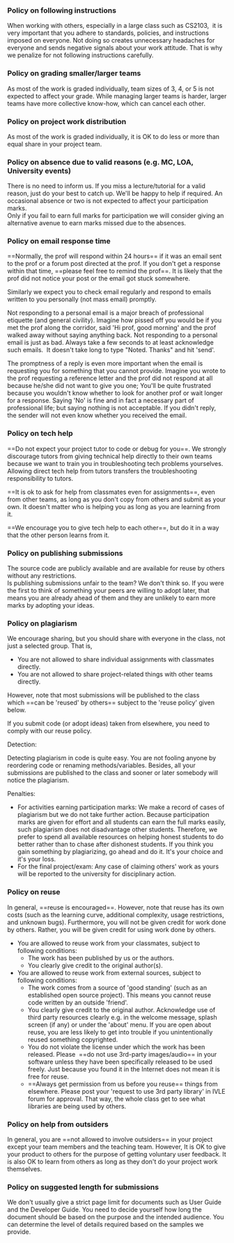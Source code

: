 ### Policy on following instructions

<div id="policy-followingInstructions">

When working with others, especially in a large class such as CS2103,  it is very important that you adhere to standards, policies, and instructions imposed on everyone. Not doing so creates unnecessary headaches for everyone and sends negative signals about your work attitude. That is why we penalize for not following instructions carefully.

</div>

### Policy on grading smaller/larger teams

<div id="policy-teamSize">

As most of the work is graded individually, team sizes of 3, 4, or 5 is not expected to affect your grade. While managing larger teams is harder, larger teams have more collective know-how, which can cancel each other.

</div>

### Policy on project work distribution

<div id="policy-workDistribution">

As most of the work is graded individually, it is OK to do less or more than equal share in your project team.

<panel header="%%Admin &raquo; Project scope: Expectations from each student%%" expandable>
<include src="project-scope.md#individual-expectations" />
</panel>

</div>

### Policy on absence due to valid reasons (e.g. MC, LOA, University events)

<div id="policy-validAbsences">

There is no need to inform us. If you miss a lecture/tutorial for a valid reason, just do your best to catch up. We'll be happy to help if required. An occasional absence or two is not expected to affect your participation marks.   
Only if you fail to earn full marks for participation we will consider giving an alternative avenue to earn marks missed due to the absences.   

</div>

### Policy on email response time

<div id="policy-responseTime">

==Normally, the prof will respond within 24 hours== if it was an email sent to the prof or a forum post directed at the prof. If you don't get a response within that time, ==please feel free to remind the prof==. It is likely that the prof did not notice your post or the email got stuck somewhere.

Similarly we expect you to check email regularly and respond to emails written to you personally (not mass email) promptly.

<Panel header="Email etiquette: ALWAYS respond to direct emails" expanded>

Not responding to a personal email is a major breach of professional etiquette (and general civility). Imagine how pissed off you would be if you met the prof along the corridor, said 'Hi prof, good morning' and the prof walked away without saying anything back. Not responding to a personal email is just as bad. Always take a few seconds to at least acknowledge such emails.  It doesn't take long to type "Noted. Thanks" and hit 'send'.

The promptness of a reply is even more important when the email is requesting you for something that you cannot provide. Imagine you wrote to the prof requesting a reference letter and the prof did not respond at all because he/she did not want to give you one; You'll be quite frustrated because you wouldn't know whether to look for another prof or wait longer for a response. Saying 'No' is fine and in fact a necessary part of professional life; but saying nothing is not acceptable. If you didn't reply, the sender will not even know whether you received the email.

</Panel>

</div>

### Policy on tech help

<div id="policy-techHelp">

==Do not expect your project tutor to code or debug for you==. We strongly discourage tutors from giving technical help directly to their own teams because we want to train you in troubleshooting tech problems yourselves. Allowing direct tech help from tutors transfers the troubleshooting responsibility to tutors.

==It is ok to ask for help from classmates even for assignments==, even from other teams, as long as you don't copy from others and submit as your own. It doesn't matter who is helping you as long as you are learning from it.

==We encourage you to give tech help to each other==, but do it in a way that the other person learns from it.

<panel header="%%Admin &raquo; Appendix D: How to get Help in CS2103/T%%">
<include src="appendixD-help.md" />
</panel>

</div>

### Policy on publishing submissions

<div id="policy-publishingSubmissions">

The source code are publicly available and are available for reuse by others without any restrictions.   
Is publishing submissions unfair to the team? We don't think so. If you were the first to think of something your peers are willing to adopt later, that means you are already ahead of them and they are unlikely to earn more marks by adopting your ideas.

</div>

### Policy on plagiarism

<div id="policy-plagiarism">

We encourage sharing, but you should share with everyone in the class, not just a selected group. That is,

* You are not allowed to share individual assignments with classmates directly.
* You are not allowed to share project-related things with other teams directly.

However, note that most submissions will be published to the class which ==can be 'reused' by others== subject to the 'reuse policy' given below.

If you submit code (or adopt ideas) taken from elsewhere, you need to comply with our reuse policy.

Detection: 

Detecting plagiarism in code is quite easy. You are not fooling anyone by reordering code or renaming methods/variables. Besides, all your submissions are published to the class and sooner or later somebody will notice the plagiarism.

Penalties:

* For activities earning participation marks: We make a record of cases of plagiarism but we do not take further action. Because participation marks are given for effort and all students can earn the full marks easily, such plagiarism does not disadvantage other students. Therefore, we prefer to spend all available resources on helping honest students to do better rather than to chase after dishonest students. If you think you gain something by plagiarizing, go ahead and do it. It's your choice and it's your loss.
* For the final project/exam: Any case of claiming others' work as yours will be reported to the university for disciplinary action.

</div>

### Policy on reuse

<div id="policy-reuse">

In general, ==reuse is encouraged==. However, note that reuse has its own costs (such as the learning curve, additional complexity, usage restrictions, and unknown bugs). Furthermore, you will not be given credit for work done by others. Rather, you will be given credit for using work done by others.

* You are allowed to reuse work from your classmates, subject to following conditions:
  * The work has been published by us or the authors.
  * You clearly give credit to the original author(s).
* You are allowed to reuse work from external sources, subject to following conditions:
  * The work comes from a source of 'good standing' (such as an established open source project). This means you cannot reuse code written by an outside 'friend'.
  * You clearly give credit to the original author. Acknowledge use of third party resources clearly e.g. in the welcome message, splash screen (if any) or under the 'about' menu. If you are open about reuse, you are less likely to get into trouble if you unintentionally reused something copyrighted.
  * You do not violate the license under which the work has been released. Please  ==do not use 3rd-party images/audio== in your software unless they have been specifically released to be used freely. Just because you found it in the Internet does not mean it is free for reuse.
  * ==Always get permission from us before you reuse== things from elsewhere. Please post your 'request to use 3rd party library' in IVLE forum for approval. That way, the whole class get to see what libraries are being used by others.

</div>

### Policy on help from outsiders

<div id="policy-outsiderHelp">

In general, you are ==not allowed to involve outsiders== in your project except your team members and the teaching team. However, It is OK to give your product to others for the purpose of getting voluntary user feedback. It is also OK to learn from others as long as they don't do your project work themselves.

</div>

### Policy on suggested length for submissions

<div id="policy-submissionLength">

We don't usually give a strict page limit for documents such as User Guide and the Developer Guide. You need to decide yourself how long the document should be based on the purpose and the intended audience. You can determine the level of details required based on the samples we provide.

</div>
